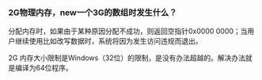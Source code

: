 ### 2G物理内存，new一个3G的数组时发生什么？

分配内存时，如果由于某种原因分配不成功，则返回空指针0x0000 0000；当用户继续使用比如改写数据时，系统将因为发生访问违规而退出。

2G 内存大小限制是Windows（32位）的限制，是没有办法超越的。解决办法就是编译为64位程序。